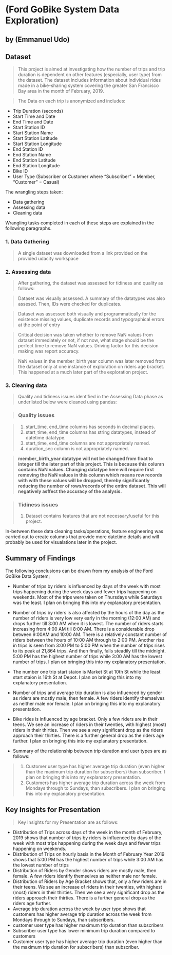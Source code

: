 # (Ford GoBike System Data Exploration)
## by (Emmanuel Udo)


## Dataset

>  This project is aimed at investigating how the number of trips and trip duration is dependent on other features (especially, user type) from the dataset. The dataset includes information about individual rides made in a bike-sharing system covering the greater San Francisco Bay area in the month of February, 2019.

> The Data on each trip is anonymized and includes:
- Trip Duration (seconds)
- Start Time and Date
- End Time and Date
- Start Station ID
- Start Station Name
- Start Station Latitude
- Start Station Longitude
- End Station ID
- End Station Name
- End Station Latitude
- End Station Longitude
- Bike ID
- User Type (Subscriber or Customer where “Subscriber” = Member, “Customer” = Casual)

The wrangling steps taken:
- Data gathering
- Assessing data
- Cleaning data

Wrangling tasks completed in each of these steps are explained in the following paragraphs.

### 1. Data Gathering
> A single dataset was downloaded from a link provided on the provided udacity workspace

### 2. Assessing data
> After gathering, the dataset was assessed for tidiness and quality as follows:

> Dataset was visually assessed. A summary of the datatypes was also assesed. Then, IDs were checked for duplicates.

 > Dataset was assessed both visually and programmatically for the existence missing values, duplicate records and typographical errors at the point of entry

 > Critical decision was taken whether to remove NaN values from dataset immediately or not, if not now, what stage should be the perfect time to remove NaN values. Driving factor for this decision making was report accuracy. 

 > NaN values in the member_birth year column was later removed from the dataset only at one instance of exploration on riders age bracket. This happened at a much later part of the exploration project.
 
### 3. Cleaning data
> Quality and tidiness issues identified in the Assessing Data phase as underlisted below were cleaned using pandas:

> ### __Quality issues__

> 1. start_time, end_time columns has seconds in decimal places.
> 2. start_time, end_time columns has string datatypes, instead of datetime datatype.
> 3. start_time, end_time columns are not appropriately named.
> 4. duration_sec column is not appropriately named.

> __member_birth_year datatype will not be changed from float to integer till the later part of this project. This is because this column contains NaN values. Changing datatype here will require first removing the NaN values in this column which means row records with with these values will be dropped, thereby significantly reducing the number of rows/records of the entire dataset. This will negatively asffect the accuracy of the analysis.__

> ### __Tidiness issues__
> 1. Dataset contains features that are not necessary/useful for this project.


In-between these data cleaning tasks/operations, feature engineering was carried out to create columns that provide more datetime details and will probably be used for visualations later in the project.


## Summary of Findings

The following conclusions can be drawn from my analysis of the Ford GoBike Data System;
- Number of trips by riders is influenced by days of the week with most trips happening during the week days and fewer trips happening on weekends. Most of the trips were taken on Thursdays while Saturdays was the least. I plan on bringing this into my explanatory presentation.

- Number of trips by riders is also affected by the hours of the day as the number of riders is very low very early in the morning (12:00 AM) and drops further till 3:00 AM when it is lowest. The number of riders starts increasing from 4:00 AM till 8:00 AM. There is a considerable drop between 9:00AM and 10:00 AM. There is a relatively constant number of riders between the hours of 10:00 AM through to 2:00 PM. Another rise in trips is seen from 3:00 PM to 5:00 PM when the number of trips rises to its peak at 21,864 trips. And then finally, falls steadily till the midnight. 5:00 PM has the highest number of trips while 3:00 AM has the lowest number of trips. I plan on bringing this into my explanatory presentation.

- The number one trip start staion is Market St at 10th St while the least start staion is 16th St at Depot. I plan on bringing this into my explanatory presentation.

- Number of trips and average trip duration is also influenced by gender as riders are mostly male, then female. A few riders identify themselves as neither male nor female. I plan on bringing this into my explanatory presentation.

-  Bike rides is influenced by age bracket. Only a few riders are in their teens. We see an increase of riders in their twenties, with highest (most) riders in their thirties. Then we see a very significant drop as the riders approach their thirties. There is a further general drop as the riders age further. I plan on bringing this into my explanatory presentation.

- Summary of the relationship between trip duration and user types are as follows:
> 1. Customer user type has higher average trip duration (even higher than the maximum trip duration for subscribers) than subscriber. I plan on bringing this into my explanatory presentation.
> 2. Customers has higher average trip duration across the week from Mondays through to Sundays, than subscribers. I plan on bringing this into my explanatory presentation.


## Key Insights for Presentation

> Key Insights for my Presentation are as follows:
- Distribution of Trips across days of the week in the month of February, 2019 shows that number of trips by riders is influenced by days of the week with most trips happening during the week days and fewer trips happening on weekends.
- Distribution of Trips on hourly basis in the Month of February Year 2019 shows that 5:00 PM has the highest number of trips while 3:00 AM has the lowest number of trips
- Distribution of Riders by Gender shows riders are mostly male, then female. A few riders identify themselves as neither male nor female.
- Distribution of Riders by Age Bracket shows that, only a few riders are in their teens. We see an increase of riders in their twenties, with highest (most) riders in their thirties. Then we see a very significant drop as the riders approach their thirties. There is a further general drop as the riders age further.
- Average trip duration across the week by user type shows that customers has higher average trip duration across the week from Mondays through to Sundays, than subscribers.
- customer user type has higher maximum trip duration than subscribers
- Subscriber user type has lower minimum trip duration compared to customers
- Customer user type has higher average trip duration (even higher than the maximum trip duration for subscribers) than subscriber.